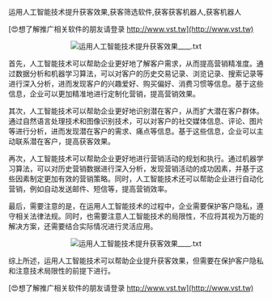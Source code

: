 运用人工智能技术提升获客效果,获客筛选软件,获客获客机器人,获客机器人

[😍想了解推广相关软件的朋友请登录 http://www.vst.tw](http://www.vst.tw)

 <center><img src="https://vst.tw/MP4/tuiguang/png/3.png" alt="运用人工智能技术提升获客效果____.txt"></center>

首先，人工智能技术可以帮助企业更好地了解客户需求，从而提高营销精准度。通过数据分析和机器学习算法，可以对客户的历史交易记录、浏览记录、搜索记录等进行深入分析，进而发现客户的兴趣爱好、购买偏好、消费习惯等信息。基于这些信息，企业可以更加精准地进行定制化营销，提高营销效果。

其次，人工智能技术可以帮助企业更好地识别潜在客户，从而扩大潜在客户群体。通过自然语言处理技术和图像识别技术，可以对客户的社交媒体信息、评论、图片等进行分析，进而发现潜在客户的需求、痛点等信息。基于这些信息，企业可以主动联系潜在客户，提高获客效果。

再次，人工智能技术可以帮助企业更好地进行营销活动的规划和执行。通过机器学习算法，可以对历史营销数据进行深入分析，发现营销活动的成功因素，并基于这些因素制定更加有效的营销策略。同时，人工智能技术还可以帮助企业进行自动化营销，例如自动发送邮件、短信等，提高营销效率。

最后，需要注意的是，在运用人工智能技术的过程中，企业需要保护客户隐私，遵守相关法律法规。同时，也需要注意人工智能技术的局限性，不应将其视为万能的解决方案，还需要结合实际情况进行灵活应用。

 <center><img src="https://vst.tw/MP4/tuiguang/png/7.png" alt="运用人工智能技术提升获客效果____.txt"></center>

综上所述，运用人工智能技术可以帮助企业提升获客效果，但需要在保护客户隐私和注意技术局限性的前提下进行。

[😍想了解推广相关软件的朋友请登录 http://www.vst.tw](http://www.vst.tw)



